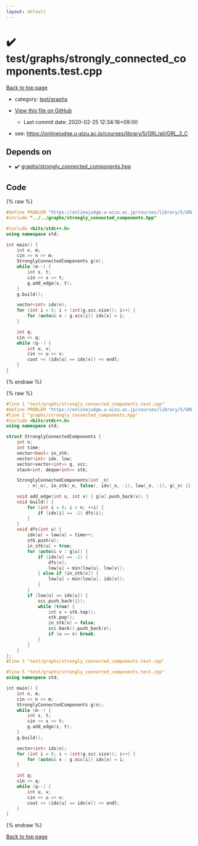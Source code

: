 ```yaml
---
layout: default
---
```


<!-- mathjax config similar to math.stackexchange -->
<script type="text/javascript" async
  src="https://cdnjs.cloudflare.com/ajax/libs/mathjax/2.7.5/MathJax.js?config=TeX-MML-AM_CHTML">
</script>
<script type="text/x-mathjax-config">
  MathJax.Hub.Config({
    TeX: { equationNumbers: { autoNumber: "AMS" }},
    tex2jax: {
      inlineMath: [ ['$','$'] ],
      processEscapes: true
    },
    "HTML-CSS": { matchFontHeight: false },
    displayAlign: "left",
    displayIndent: "2em"
  });
</script>

<script type="text/javascript" src="https://cdnjs.cloudflare.com/ajax/libs/jquery/3.4.1/jquery.min.js"></script>
<script src="https://cdn.jsdelivr.net/npm/jquery-balloon-js@1.1.2/jquery.balloon.min.js" integrity="sha256-ZEYs9VrgAeNuPvs15E39OsyOJaIkXEEt10fzxJ20+2I=" crossorigin="anonymous"></script>
<script type="text/javascript" src="../../../assets/js/copy-button.js"></script>
<link rel="stylesheet" href="../../../assets/css/copy-button.css" />


# :heavy_check_mark: test/graphs/strongly_connected_components.test.cpp

<a href="../../../index.html">Back to top page</a>

* category: <a href="../../../index.html#2eaf8485dbfd46fcba24af27c0a63ff2">test/graphs</a>
* <a href="{{ site.github.repository_url }}/blob/master/test/graphs/strongly_connected_components.test.cpp">View this file on GitHub</a>
    - Last commit date: 2020-02-25 12:34:16+09:00


* see: <a href="https://onlinejudge.u-aizu.ac.jp/courses/library/5/GRL/all/GRL_3_C">https://onlinejudge.u-aizu.ac.jp/courses/library/5/GRL/all/GRL_3_C</a>


## Depends on

* :heavy_check_mark: <a href="../../../library/graphs/strongly_connected_components.hpp.html">graphs/strongly_connected_components.hpp</a>


## Code

<a id="unbundled"></a>
{% raw %}
```cpp
#define PROBLEM "https://onlinejudge.u-aizu.ac.jp/courses/library/5/GRL/all/GRL_3_C"
#include "../../graphs/strongly_connected_components.hpp"

#include <bits/stdc++.h>
using namespace std;

int main() {
    int n, m;
    cin >> n >> m;
    StronglyConnectedComponents g(n);
    while (m--) {
        int s, t;
        cin >> s >> t;
        g.add_edge(s, t);
    }
    g.build();

    vector<int> idx(n);
    for (int i = 0; i < (int)g.scc.size(); i++) {
        for (auto&& x : g.scc[i]) idx[x] = i;
    }

    int q;
    cin >> q;
    while (q--) {
        int u, v;
        cin >> u >> v;
        cout << (idx[u] == idx[v]) << endl;
    }
}
```
{% endraw %}

<a id="bundled"></a>
{% raw %}
```cpp
#line 1 "test/graphs/strongly_connected_components.test.cpp"
#define PROBLEM "https://onlinejudge.u-aizu.ac.jp/courses/library/5/GRL/all/GRL_3_C"
#line 2 "graphs/strongly_connected_components.hpp"
#include <bits/stdc++.h>
using namespace std;

struct StronglyConnectedComponents {
    int n;
    int time;
    vector<bool> in_stk;
    vector<int> idx, low;
    vector<vector<int>> g, scc;
    stack<int, deque<int>> stk;

    StronglyConnectedComponents(int _n)
        : n(_n), in_stk(_n, false), idx(_n, -1), low(_n, -1), g(_n) {}

    void add_edge(int u, int v) { g[u].push_back(v); }
    void build() {
        for (int i = 0; i < n; ++i) {
            if (idx[i] == -1) dfs(i);
        }
    }
    void dfs(int u) {
        idx[u] = low[u] = time++;
        stk.push(u);
        in_stk[u] = true;
        for (auto&& v : g[u]) {
            if (idx[v] == -1) {
                dfs(v);
                low[u] = min(low[u], low[v]);
            } else if (in_stk[v]) {
                low[u] = min(low[u], idx[v]);
            }
        }
        if (low[u] == idx[u]) {
            scc.push_back({});
            while (true) {
                int v = stk.top();
                stk.pop();
                in_stk[v] = false;
                scc.back().push_back(v);
                if (u == v) break;
            }
        }
    }
};
#line 3 "test/graphs/strongly_connected_components.test.cpp"

#line 5 "test/graphs/strongly_connected_components.test.cpp"
using namespace std;

int main() {
    int n, m;
    cin >> n >> m;
    StronglyConnectedComponents g(n);
    while (m--) {
        int s, t;
        cin >> s >> t;
        g.add_edge(s, t);
    }
    g.build();

    vector<int> idx(n);
    for (int i = 0; i < (int)g.scc.size(); i++) {
        for (auto&& x : g.scc[i]) idx[x] = i;
    }

    int q;
    cin >> q;
    while (q--) {
        int u, v;
        cin >> u >> v;
        cout << (idx[u] == idx[v]) << endl;
    }
}

```
{% endraw %}

<a href="../../../index.html">Back to top page</a>

